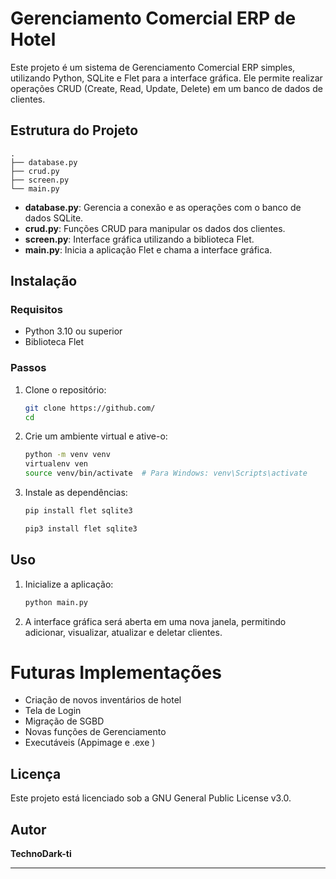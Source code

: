 # Gerenciamento Comercial ERP de Hotel

Este projeto é um sistema de Gerenciamento Comercial ERP simples, utilizando Python, SQLite e Flet para a interface gráfica. Ele permite realizar operações CRUD (Create, Read, Update, Delete) em um banco de dados de clientes.

## Estrutura do Projeto

```
.
├── database.py
├── crud.py
├── screen.py
└── main.py
```

- **database.py**: Gerencia a conexão e as operações com o banco de dados SQLite.
- **crud.py**: Funções CRUD para manipular os dados dos clientes.
- **screen.py**: Interface gráfica utilizando a biblioteca Flet.
- **main.py**: Inicia a aplicação Flet e chama a interface gráfica.

## Instalação

### Requisitos

- Python 3.10 ou superior
- Biblioteca Flet

### Passos

1. Clone o repositório:

    ```bash
    git clone https://github.com/
    cd 
    ```

2. Crie um ambiente virtual e ative-o:

    ```bash
    python -m venv venv
    virtualenv ven
    source venv/bin/activate  # Para Windows: venv\Scripts\activate
    ```

3. Instale as dependências:

    ```bash
    pip install flet sqlite3
    ```
    ```bash
    pip3 install flet sqlite3
    ```

## Uso

1. Inicialize a aplicação:

    ```bash
    python main.py
    ```

2. A interface gráfica será aberta em uma nova janela, permitindo adicionar, visualizar, atualizar e deletar clientes.


# Futuras Implementações
 - Criação de novos inventários de hotel
 - Tela de Login
 - Migração de SGBD 
 - Novas funções de Gerenciamento
 - Executáveis (Appimage e .exe )

## Licença

Este projeto está licenciado sob a GNU General Public License v3.0.

## Autor

**TechnoDark-ti**

---